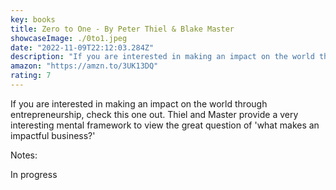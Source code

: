 ```yaml
---
key: books
title: Zero to One - By Peter Thiel & Blake Master
showcaseImage: ./0to1.jpeg
date: "2022-11-09T22:12:03.284Z"
description: "If you are interested in making an impact on the world through entrepreneurship, check this one out. Thiel and Master provide a very interesting mental framework to view the great question of 'what makes an impactful business?'"
amazon: "https://amzn.to/3UK13DQ"
rating: 7
---
```

If you are interested in making an impact on the world through entrepreneurship, check this one out. Thiel and Master provide a very interesting mental framework to view the great question of 'what makes an impactful business?'

Notes:

In progress